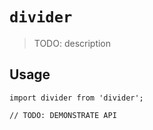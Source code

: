 # `divider`

> TODO: description

## Usage

```
import divider from 'divider';

// TODO: DEMONSTRATE API
```
